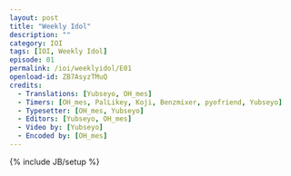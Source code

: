 ```yaml
---
layout: post
title: "Weekly Idol"
description: ""
category: IOI
tags: [IOI, Weekly Idol]
episode: 01
permalink: /ioi/weeklyidol/E01
openload-id: ZB7AsyzTMuQ
credits:
  - Translations: [Yubseyo, OH_mes]
  - Timers: [OH_mes, PalLikey, Koji, Benzmixer, pyofriend, Yubseyo]
  - Typesetter: [OH_mes, Yubseyo]
  - Editors: [Yubseyo, OH_mes]
  - Video by: [Yubseyo]
  - Encoded by: [OH_mes]
---
```

{% include JB/setup %}
